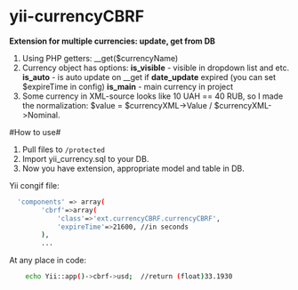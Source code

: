 yii-currencyCBRF
========
**Extension for multiple currencies: update, get from DB**

1. Using PHP getters: __get($currencyName)
2. Currency object has options:
**is_visible** - visible in dropdown list and etc. 
**is_auto** - is auto update on __get if **date_update** expired (you can set $expireTime in config) 
**is_main** - main currency in project 
3. Some currency in XML-source looks like 10 UAH == 40 RUB, so I made the normalization:  $value = $currencyXML->Value / $currencyXML->Nominal.


#How to use#
1. Pull files to `/protected`
2. Import yii_currency.sql to your DB.
3. Now you have extension, appropriate model and table in DB.

Yii congif file:
```bash
  'components' => array(
        'cbrf'=>array(
            'class'=>'ext.currencyCBRF.currencyCBRF',
            'expireTime'=>21600, //in seconds
        ),
        ...
```
At any place in code:
```bash
    echo Yii::app()->cbrf->usd;  //return (float)33.1930
```
